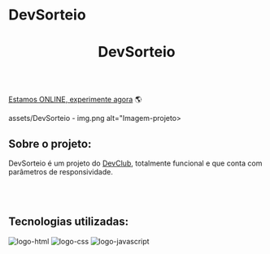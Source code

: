 # DevSorteio
<h1 align="center">DevSorteio</h1>
<br>
<br>

[Estamos ONLINE, experimente agora]() :earth_americas:<br>

<img>assets/DevSorteio - img.png alt="Imagem-projeto></img>
    
<h2><b>Sobre o projeto:</b></h2>
    <p>DevSorteio é um projeto do <a href="https://rodolfomori.com.br/devclub">DevClub</a>, totalmente funcional e que conta com parâmetros de responsividade.</p>

<br>
<br>

<h2><b>Tecnologias utilizadas:</b></h2>
    <img src="https://img.shields.io/badge/HTML5-E34F26?style=for-the-badge&logo=html5&logoColor=white" alt="logo-html"/>
    <img src="https://img.shields.io/badge/CSS3-1572B6?style=for-the-badge&logo=css3&logoColor=white" alt="logo-css"/>
    <img src="https://img.shields.io/badge/JavaScript-F7DF1E?style=for-the-badge&logo=javascript&logoColor=black" alt="logo-javascript"/>
    
<br>
<br>
